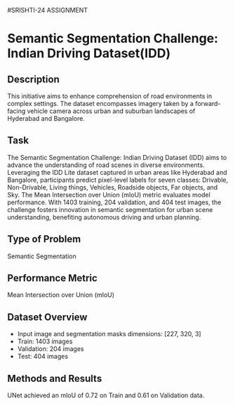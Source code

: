 #SRISHTI-24 ASSIGNMENT
# Semantic Segmentation Challenge: Indian Driving Dataset(IDD)

## Description

This initiative aims to enhance comprehension of road environments in complex settings. The dataset encompasses imagery taken by a forward-facing vehicle camera across urban and suburban landscapes of Hyderabad and Bangalore.

## Task

The Semantic Segmentation Challenge: Indian Driving Dataset (IDD) aims to advance the understanding of road scenes in diverse environments. Leveraging the IDD Lite dataset captured in urban areas like Hyderabad and Bangalore, participants predict pixel-level labels for seven classes: Drivable, Non-Drivable, Living things, Vehicles, Roadside objects, Far objects, and Sky. The Mean Intersection over Union (mIoU) metric evaluates model performance. With 1403 training, 204 validation, and 404 test images, the challenge fosters innovation in semantic segmentation for urban scene understanding, benefiting autonomous driving and urban planning.

## Type of Problem

Semantic Segmentation

## Performance Metric

Mean Intersection over Union (mIoU)

## Dataset Overview

- Input image and segmentation masks dimensions: [227, 320, 3]
- Train: 1403 images
- Validation: 204 images
- Test: 404 images

## Methods and Results

UNet achieved an mIoU of 0.72 on Train and 0.61 on Validation data.

